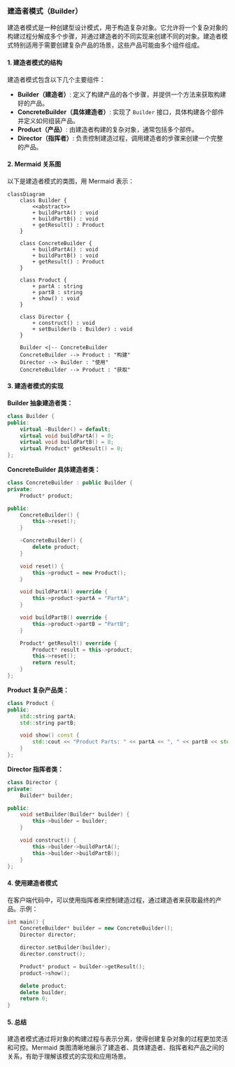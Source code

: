 ### 建造者模式（Builder）

建造者模式是一种创建型设计模式，用于构造复杂对象。它允许将一个复杂对象的构建过程分解成多个步骤，并通过建造者的不同实现来创建不同的对象。建造者模式特别适用于需要创建复杂产品的场景，这些产品可能由多个组件组成。

#### 1. 建造者模式的结构
建造者模式包含以下几个主要组件：
- **Builder（建造者）**: 定义了构建产品的各个步骤，并提供一个方法来获取构建好的产品。
- **ConcreteBuilder（具体建造者）**: 实现了 `Builder` 接口，具体构建各个部件并定义如何组装产品。
- **Product（产品）**: 由建造者构建的复杂对象，通常包括多个部件。
- **Director（指挥者）**: 负责控制建造过程，调用建造者的步骤来创建一个完整的产品。

#### 2. Mermaid 关系图
以下是建造者模式的类图，用 Mermaid 表示：

```mermaid
classDiagram
    class Builder {
        <<abstract>>
        + buildPartA() : void
        + buildPartB() : void
        + getResult() : Product
    }

    class ConcreteBuilder {
        + buildPartA() : void
        + buildPartB() : void
        + getResult() : Product
    }

    class Product {
        + partA : string
        + partB : string
        + show() : void
    }

    class Director {
        + construct() : void
        + setBuilder(b : Builder) : void
    }

    Builder <|-- ConcreteBuilder
    ConcreteBuilder --> Product : "构建"
    Director --> Builder : "使用"
    ConcreteBuilder --> Product : "获取"
```

#### 3. 建造者模式的实现

**Builder 抽象建造者类：**
```cpp
class Builder {
public:
    virtual ~Builder() = default;
    virtual void buildPartA() = 0;
    virtual void buildPartB() = 0;
    virtual Product* getResult() = 0;
};
```

**ConcreteBuilder 具体建造者类：**
```cpp
class ConcreteBuilder : public Builder {
private:
    Product* product;

public:
    ConcreteBuilder() {
        this->reset();
    }

    ~ConcreteBuilder() {
        delete product;
    }

    void reset() {
        this->product = new Product();
    }

    void buildPartA() override {
        this->product->partA = "PartA";
    }

    void buildPartB() override {
        this->product->partB = "PartB";
    }

    Product* getResult() override {
        Product* result = this->product;
        this->reset();
        return result;
    }
};
```

**Product 复杂产品类：**
```cpp
class Product {
public:
    std::string partA;
    std::string partB;

    void show() const {
        std::cout << "Product Parts: " << partA << ", " << partB << std::endl;
    }
};
```

**Director 指挥者类：**
```cpp
class Director {
private:
    Builder* builder;

public:
    void setBuilder(Builder* builder) {
        this->builder = builder;
    }

    void construct() {
        this->builder->buildPartA();
        this->builder->buildPartB();
    }
};
```

#### 4. 使用建造者模式
在客户端代码中，可以使用指挥者来控制建造过程，通过建造者来获取最终的产品。示例：

```cpp
int main() {
    ConcreteBuilder* builder = new ConcreteBuilder();
    Director director;

    director.setBuilder(builder);
    director.construct();

    Product* product = builder->getResult();
    product->show();

    delete product;
    delete builder;
    return 0;
}
```

#### 5. 总结
建造者模式通过将对象的构建过程与表示分离，使得创建复杂对象的过程更加灵活和可控。Mermaid 类图清晰地展示了建造者、具体建造者、指挥者和产品之间的关系，有助于理解该模式的实现和应用场景。

